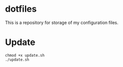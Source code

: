 # dotfiles
This is a repository for storage of my configuration files.

# Update
```
chmod +x update.sh
./update.sh
```
